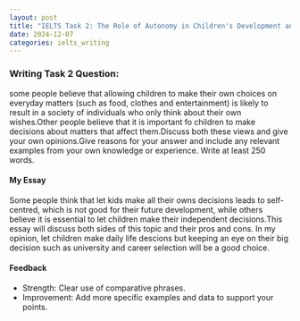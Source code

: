 ```yaml
---
layout: post
title: "IELTS Task 2: The Role of Autonomy in Children's Development and Society"
date: 2024-12-07
categories: ielts_writing
---
```


### Writing Task 2 Question: 
some people believe that allowing children to make their own choices on everyday matters (such as food, clothes and entertainment) is likely to result in a society of individuals who only think about their own wishes.Other people believe that it is important fo children to make decisions about matters that affect them.Discuss both these views and give your own opinions.Give reasons for your answer and include any relevant examples from your own knowledge or experience. Write at least 250 words.


#### My Essay
Some people think that let kids make all their owns decisions leads to self-centred, which is not good for their future development, while others believe it is essential to let children make their independent decisions.This essay will discuss both sides of this topic and their pros and cons. In my opinion, let children make daily life descions but keeping an eye on their big decision such as university and career selection will be a good choice.




#### Feedback
- Strength: Clear use of comparative phrases.
- Improvement: Add more specific examples and data to support your points.
